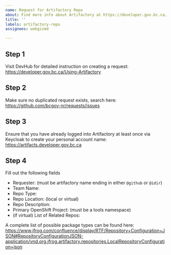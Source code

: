 ```yaml
---
name: Request for Artifactory Repo
about: Find more info about Artifactory at https://developer.gov.bc.ca/Using-Artifactory and in the devops-artifactory channel on RC.
title: ''
labels: artifactory-repo
assignees: webgismd

---
```


## Step 1
Visit DevHub for detailed instruction on creating a request:
https://developer.gov.bc.ca/Using-Artifactory


## Step 2
Make sure no duplicated request exists, search here:
https://github.com/bcgov-nr/requests/issues


## Step 3
Ensure that you have already logged into Artifactory at least once via Keycloak to create your personal account name:
https://artifacts.developer.gov.bc.ca

## Step 4
Fill out the following fields

* Requester: (must be artifactory name ending in either `@github` or `@idir`)
* Team Name:
* Repo Type:
* Repo Location: (local or virtual)
* Repo Description:
* Primary OpenShift Project: (must be a tools namespace)
* (if virtual) List of Related Repos:

A complete list of possible package types can be found here: https://www.jfrog.com/confluence/display/RTF/Repository+Configuration+JSON#RepositoryConfigurationJSON-application/vnd.org.jfrog.artifactory.repositories.LocalRepositoryConfiguration+json
